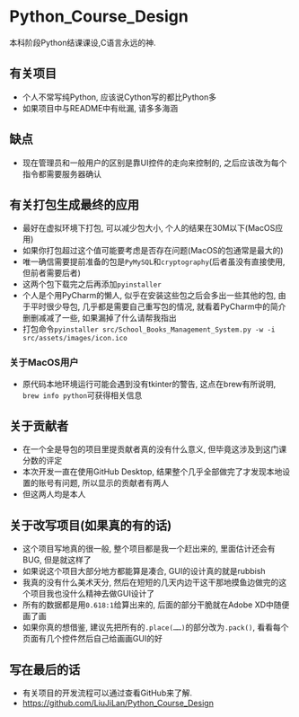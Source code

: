 # Python_Course_Design
本科阶段Python结课课设,C语言永远的神.

## 有关项目
- 个人不常写纯Python, 应该说Cython写的都比Python多
- 如果项目中与README中有纰漏, 请多多海涵

## 缺点
- 现在管理员和一般用户的区别是靠UI控件的走向来控制的, 之后应该改为每个指令都需要服务器确认

## 有关打包生成最终的应用
- 最好在虚拟环境下打包, 可以减少包大小, 个人的结果在30M以下(MacOS应用)
- 如果你打包超过这个值可能要考虑是否存在问题(MacOS的包通常是最大的)
- 唯一确信需要提前准备的包是`PyMySQL`和`cryptography`(后者虽没有直接使用, 但前者需要后者)
- 这两个包下载完之后再添加`pyinstaller`
- 个人是个用PyCharm的懒人, 似乎在安装这些包之后会多出一些其他的包, 由于平时很少导包, 几乎都是需要自己重写包的情况, 就看着PyCharm中的简介删删减减了一些, 如果漏掉了什么请帮我指出
- 打包命令`pyinstaller src/School_Books_Management_System.py -w -i src/assets/images/icon.ico`

### 关于MacOS用户
- 原代码本地环境运行可能会遇到没有tkinter的警告, 这点在brew有所说明, `brew info python`可获得相关信息

## 关于贡献者
- 在一个全是导包的项目里提贡献者真的没有什么意义, 但毕竟这涉及到这门课分数的评定
- 本次开发一直在使用GitHub Desktop, 结果整个几乎全部做完了才发现本地设置的账号有问题, 所以显示的贡献者有两人
- 但这两人均是本人

## 关于改写项目(如果真的有的话)
- 这个项目写地真的很一般, 整个项目都是我一个赶出来的, 里面估计还会有BUG, 但是就这样了
- 如果说这个项目大部分地方都能算是凑合, GUI的设计真的就是rubbish
- 我真的没有什么美术天分, 然后在短短的几天内边干这干那地摸鱼边做完的这个项目我也没什么精神去做GUI设计了
- 所有的数据都是用`0.618:1`给算出来的, 后面的部分干脆就在Adobe XD中随便画了画
- 如果你真的想借鉴, 建议先把所有的`.place(……)`的部分改为`.pack()`, 看看每个页面有几个控件然后自己给画画GUI的好

## 写在最后的话
- 有关项目的开发流程可以通过查看GitHub来了解.
- https://github.com/LiuJiLan/Python_Course_Design
